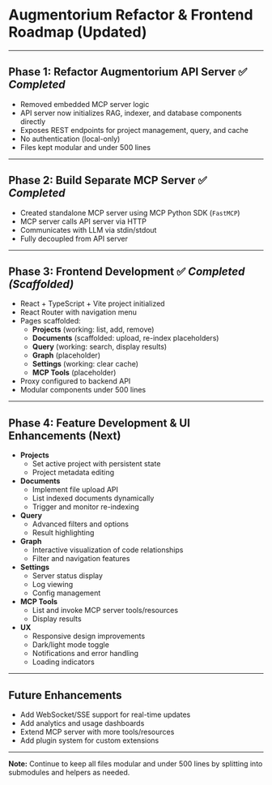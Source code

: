 # Augmentorium Refactor & Frontend Roadmap (Updated)

---

## **Phase 1: Refactor Augmentorium API Server** ✅ *Completed*

- Removed embedded MCP server logic
- API server now initializes RAG, indexer, and database components directly
- Exposes REST endpoints for project management, query, and cache
- No authentication (local-only)
- Files kept modular and under 500 lines

---

## **Phase 2: Build Separate MCP Server** ✅ *Completed*

- Created standalone MCP server using MCP Python SDK (`FastMCP`)
- MCP server calls API server via HTTP
- Communicates with LLM via stdin/stdout
- Fully decoupled from API server

---

## **Phase 3: Frontend Development** ✅ *Completed (Scaffolded)*

- React + TypeScript + Vite project initialized
- React Router with navigation menu
- Pages scaffolded:
  - **Projects** (working: list, add, remove)
  - **Documents** (scaffolded: upload, re-index placeholders)
  - **Query** (working: search, display results)
  - **Graph** (placeholder)
  - **Settings** (working: clear cache)
  - **MCP Tools** (placeholder)
- Proxy configured to backend API
- Modular components under 500 lines

---

## **Phase 4: Feature Development & UI Enhancements** (Next)

- **Projects**
  - Set active project with persistent state
  - Project metadata editing
- **Documents**
  - Implement file upload API
  - List indexed documents dynamically
  - Trigger and monitor re-indexing
- **Query**
  - Advanced filters and options
  - Result highlighting
- **Graph**
  - Interactive visualization of code relationships
  - Filter and navigation features
- **Settings**
  - Server status display
  - Log viewing
  - Config management
- **MCP Tools**
  - List and invoke MCP server tools/resources
  - Display results
- **UX**
  - Responsive design improvements
  - Dark/light mode toggle
  - Notifications and error handling
  - Loading indicators

---

## **Future Enhancements**

- Add WebSocket/SSE support for real-time updates
- Add analytics and usage dashboards
- Extend MCP server with more tools/resources
- Add plugin system for custom extensions

---

**Note:** Continue to keep all files modular and under 500 lines by splitting into submodules and helpers as needed.
